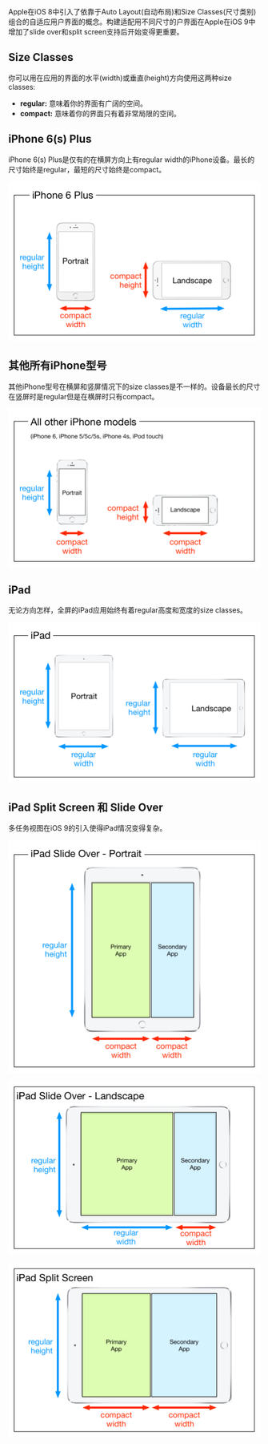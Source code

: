 Apple在iOS 8中引入了依靠于Auto Layout(自动布局)和Size Classes(尺寸类别)组合的自适应用户界面的概念。构建适配用不同尺寸的户界面在Apple在iOS 9中增加了slide over和split screen支持后开始变得更重要。

Size Classes
------------

你可以用在应用的界面的水平(width)或垂直(height)方向使用这两种size classes:

-   **regular:** 意味着你的界面有广阔的空间。
-   **compact:** 意味着你的界面只有着非常局限的空间。

iPhone 6(s) Plus
----------------

iPhone 6(s) Plus是仅有的在横屏方向上有regular width的iPhone设备。最长的尺寸始终是regular，最短的尺寸始终是compact。

![Size Classes iPhone 6 Plus](Size%20Class%20参考手册_files/0.6447534854523838.png)

其他所有iPhone型号
------------------

其他iPhone型号在横屏和竖屏情况下的size classes是不一样的。设备最长的尺寸在竖屏时是regular但是在横屏时只有compact。

![Size Classes iPhone](Size%20Class%20参考手册_files/0.7828464966733009.png)

iPad
----

无论方向怎样，全屏的iPad应用始终有着regular高度和宽度的size classes。

![Size Classes iPad](Size%20Class%20参考手册_files/0.7269298022147268.png)

iPad Split Screen 和 Slide Over
-------------------------------

多任务视图在iOS 9的引入使得iPad情况变得复杂。

![Size Classes Slide Over Portrait](Size%20Class%20参考手册_files/0.7400253470987082.png)

![Size Classes Slide Over Landscape](Size%20Class%20参考手册_files/0.7741418583318591.png)

![Size Classes Split Screen](Size%20Class%20参考手册_files/0.9370545467827469.png)



